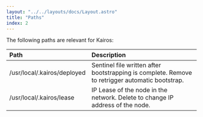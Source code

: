 ```yaml
---
layout: "../../layouts/docs/Layout.astro"
title: "Paths"
index: 2
---
```


The following paths are relevant for Kairos:

| Path | Description |
|:--|:--|
| /usr/local/.kairos/deployed | Sentinel file written after bootstrapping is complete. Remove to retrigger automatic bootstrap. |
| /usr/local/.kairos/lease | IP Lease of the node in the network. Delete to change IP address of the node. |
